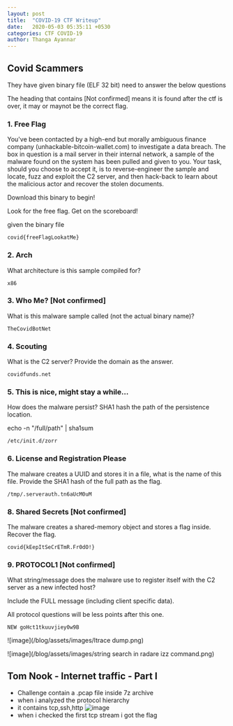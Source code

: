 ```yaml
---
layout: post
title:  "COVID-19 CTF Writeup"
date:   2020-05-03 05:35:11 +0530
categories: CTF COVID-19
author: Thanga Ayannar
---
```


## Covid Scammers

They have given binary file (ELF 32 bit) need to answer the below questions



The heading that contains [Not confirmed] means it is found after the ctf is over, it may or maynot be the correct flag.

### 1. Free Flag

You've been contacted by a high-end but morally ambiguous finance company (unhackable-bitcoin-wallet.com) to investigate a data breach. The box in question is a mail server in their internal network, a sample of the malware found on the system has been pulled and given to you. Your task, should you choose to accept it, is to reverse-engineer the sample and locate, fuzz and exploit the C2 server, and then hack-back to learn about the malicious actor and recover the stolen documents.

Download this binary to begin!

Look for the free flag. Get on the scoreboard!

given the binary file

```
covid{freeFlagLookatMe}
```


### 2. Arch

What architecture is this sample compiled for?
```
x86
```

### 3. Who Me? [Not confirmed]

What is this malware sample called (not the actual binary name)?
```
TheCovidBotNet
```

### 4. Scouting

What is the C2 server? Provide the domain as the answer.
```
covidfunds.net
```

### 5. This is nice, might stay a while...

How does the malware persist? SHA1 hash the path of the persistence location.

echo -n "/full/path" | sha1sum

```
/etc/init.d/zorr
```

### 6. License and Registration Please

The malware creates a UUID and stores it in a file, what is the name of this file. 
Provide the SHA1 hash of the full path as the flag.

```
/tmp/.serverauth.tn6aUcM0uM
```

### 8. Shared Secrets [Not confirmed]

The malware creates a shared-memory object and stores a flag inside. Recover the flag.
```
covid{kEepItSeCrETmR.Fr0dO!}
```

### 9. PROTOCOL1 [Not confirmed]

What string/message does the malware use to register itself with the C2 server as a new infected host?

Include the FULL message (including client specific data).

All protocol questions will be less points after this one.

```
NEW goHct1tkuuvjiey0w9B
```
![image](/blog/assets/images/ltrace dump.png)

![image](/blog/assets/images/string search in radare izz command.png)
 
## Tom Nook - Internet traffic - Part I

- Challenge contain a .pcap file inside 7z archive
- when i analyzed the protocol hierarchy
- it contains tcp,ssh,http
![image](/blog/assets/images/wireshark.png)
- when i checked the first tcp stream i got the flag
